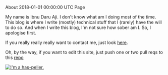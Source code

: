 About
2018-01-01 00:00:00 UTC
Page

My name is Ibnu Daru Aji. I don't know what am I doing most of the time.
This blog is where I write (mostly) technical stuff that I (rarely) have the will to do so.
And when I write this blog, I'm not sure how sober am I.
So, I apologise first.

If you really really really want to contact me, just look [here](2018-04-25-contact.html).

Oh, by the way, if you want to edit this site, just push one or two pull reqs to
this [repo](https://gitlab.com/ibnuda/ibnuda.gitlab.io) 

[![I'm a has-peller.](https://www.haskellers.com/static/badge.png)](https://www.haskellers.com/user/4772)
